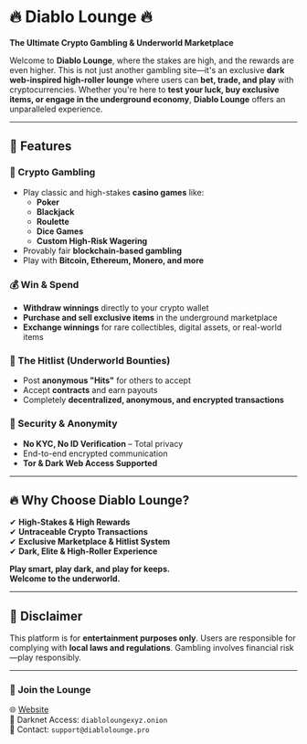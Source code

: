 # 🔥 Diablo Lounge 🔥
**The Ultimate Crypto Gambling & Underworld Marketplace**  

Welcome to **Diablo Lounge**, where the stakes are high, and the rewards are even higher. This is not just another gambling site—it's an exclusive **dark web-inspired high-roller lounge** where users can **bet, trade, and play** with cryptocurrencies. Whether you're here to **test your luck, buy exclusive items, or engage in the underground economy**, **Diablo Lounge** offers an unparalleled experience.  

---

## 🚀 Features  

### 🎰 Crypto Gambling
- Play classic and high-stakes **casino games** like:
  - **Poker**
  - **Blackjack**
  - **Roulette**
  - **Dice Games**
  - **Custom High-Risk Wagering**
- Provably fair **blockchain-based gambling**  
- Play with **Bitcoin, Ethereum, Monero, and more**  

### 💰 Win & Spend
- **Withdraw winnings** directly to your crypto wallet  
- **Purchase and sell exclusive items** in the underground marketplace  
- **Exchange winnings** for rare collectibles, digital assets, or real-world items  

### 🎯 The Hitlist (Underworld Bounties)
- Post **anonymous "Hits"** for others to accept  
- Accept **contracts** and earn payouts  
- Completely **decentralized, anonymous, and encrypted transactions**  

### 🔐 Security & Anonymity
- **No KYC, No ID Verification** – Total privacy  
- End-to-end encrypted communication  
- **Tor & Dark Web Access Supported**  

---

## 🔥 Why Choose Diablo Lounge?
✔ **High-Stakes & High Rewards**  
✔ **Untraceable Crypto Transactions**  
✔ **Exclusive Marketplace & Hitlist System**  
✔ **Dark, Elite & High-Roller Experience**  

**Play smart, play dark, and play for keeps.**  
**Welcome to the underworld.**  

---

## 🏴 Disclaimer
This platform is for **entertainment purposes only**. Users are responsible for complying with **local laws and regulations**. Gambling involves financial risk—play responsibly.  

---
  
### 🔗 Join the Lounge  
🌐 [Website](https://diablolounge.onion)  
📡 Darknet Access: `diabloloungexyz.onion`  
📧 Contact: `support@diablolounge.pro`  
